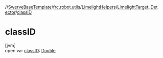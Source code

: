 //[SwerveBaseTemplate](../../../../index.md)/[frc.robot.utils](../../index.md)/[LimelightHelpers](../index.md)/[LimelightTarget_Detector](index.md)/[classID](class-i-d.md)

# classID

[jvm]\
open var [classID](class-i-d.md): [Double](https://kotlinlang.org/api/latest/jvm/stdlib/kotlin/-double/index.html)
